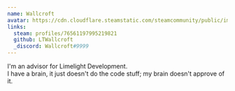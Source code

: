```yaml
---
name: Wallcroft
avatar: https://cdn.cloudflare.steamstatic.com/steamcommunity/public/images/avatars/ca/ca5c77a65c45a56c3d528d61b77a9100a1970b9b_full.jpg
links:
  steam: profiles/76561197995219821
  github: LTWallcroft
  _discord: Wallcroft#9999
---
```

I'm an advisor for Limelight Development.  
I have a brain, it just doesn't do the code stuff; my brain doesn't approve of it.
